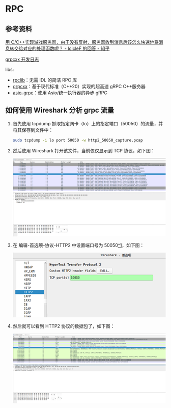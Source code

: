 # RPC

## 参考资料

[用 C/C++实现游戏服务器，由于没有反射，服务器收到消息后该怎么快速地将消息转交给对应的处理函数呢？ - IcicleF 的回答 - 知乎](https://www.zhihu.com/question/636120604/answer/3345305152)

[grpcxx 开发日志](https://u-a.medium.com/list/devlog-grpcxx-ba1cd70b0c7d)

libs:

- [rpclib](https://github.com/rpclib/rpclib)：无需 IDL 的简洁 RPC 库
- [grpcxx](https://github.com/uatuko/grpcxx)：基于现代标准（C++20）实现的超高速 gRPC C++服务器
- [asio-grpc](https://github.com/Tradias/asio-grpc)：使用 Asio/统一执行器的异步 gRPC

## 如何使用 Wireshark 分析 grpc 流量

1. 首先使用 tcpdump 抓取指定网卡（lo）上的指定端口（50050）的流量，并将其保存到文件中：

    ```bash
    sudo tcpdump -i lo port 50050 -w http2_50050_capture.pcap
    ```

2. 然后使用 Wireshark 打开该文件，当前仅仅显示到 TCP 协议，如下图：

    ![Wireshark 打开数据包默认显示界面](build-your-own-rpc/image.png)

3. 在 编辑-首选项-协议-HTTP2 中设置端口号为 50050[^1](https://isc.sans.edu/diary/HTTP2+Packet+Analysis+with+Wireshark/28986/)，如下图：

    ![设置 HTTP2 端口号](build-your-own-rpc/image-1.png)

4. 然后就可以看到 HTTP2 协议的数据包了，如下图：

    ![Wireshark HTTP2](build-your-own-rpc/image-2.png)
